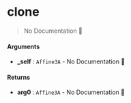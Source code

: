 # clone

> No Documentation 🚧

#### Arguments

- **\_self** : `Affine3A` \- No Documentation 🚧

#### Returns

- **arg0** : `Affine3A` \- No Documentation 🚧